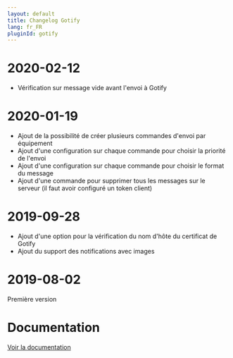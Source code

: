 ```yaml
---
layout: default
title: Changelog Gotify
lang: fr_FR
pluginId: gotify
---
```


# 2020-02-12

- Vérification sur message vide avant l'envoi à Gotify

# 2020-01-19

- Ajout de la possibilité de créer plusieurs commandes d'envoi par équipement
- Ajout d'une configuration sur chaque commande pour choisir la priorité de l'envoi
- Ajout d'une configuration sur chaque commande pour choisir le format du message
- Ajout d'une commande pour supprimer tous les messages sur le serveur (il faut avoir configuré un token client)

# 2019-09-28

- Ajout d'une option pour la vérification du nom d'hôte du certificat de Gotify
- Ajout du support des notifications avec images

# 2019-08-02

Première version

# Documentation

[Voir la documentation]({{site.baseurl}}/{{page.pluginId}}/{{page.lang}})
